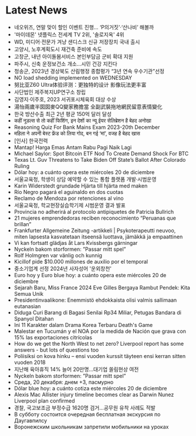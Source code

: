 # Latest News
-  네오위즈, 연말 맞이 할인 이벤트 진행… ‘P의거짓’‧‘산나비’ 해볼까
-  '마이데몬' 넷플릭스 전세계 TV 2위, '솔로지옥' 4위
-  WD, 미디어·전문가 겨냥 샌디스크 신규 저장장치 국내 출시
-  고양시, 노후계획도시 재건축 준비에 속도
-  고창군, 내년 아이돌봄서비스 본인부담금 군비 확대 지원
-  파주시, 신축 운정보건소 개소…시민 건강 지킨다
-  청송군, 2023년 경상북도 산림행정 종합평가 “3년 연속 우수기관”선정
-  NO load shedding implemented on WEDNESDAY
-  努比亚Z60 Ultra体验评测：更独特的设计 影像玩法更丰富
-  사단법인 제주복지UP연구소 창립
-  김영지·이주호, 2023 서귀포시체육회 대상 수상
-  湯怡兩歲半囡囡麥QQ變家務擔當 全副武裝拖地網民留意表情變化
-  한국 방산수출 최근 2년 평균 150억 달러 달성
-  कहीं नूडल्स से तो कहीं फिशिंग, इन देशों का न्यू ईयर सेलिब्रेशन है बेहद अनोखा
-  Reasoning Quiz For Bank Mains Exam 2023-20th December
-  महिला ने अपनी बेस्ट फ्रेंड को लिया गोद, बन गई ‘मां’, वजह है बेहद खास
-  [인사] 한국전력
-  Mantap! Harga Emas Antam Rabu Pagi Naik Lagi
-  Michael Saylor: Spot Bitcoin ETF Nod To Create Demand Shock For BTC
-  Texas Lt. Guv Threatens to Take Biden Off State’s Ballot After Colorado Ruling
-  Dólar hoy: a cuánto opera este miércoles 20 de diciembre
-  서울교육청, 학생이 상담 예약할 수 있는 통합 플랫폼 개발·시범운영
-  Karin Widerstedt grundade Hjärta till hjärta med maken
-  Río Negro pagará el aguinaldo en dos cuotas
-  Reclamo de Mendoza por retenciones al vino
-  서울교육청, 학교현장실습학기제 시범운영 결과 발표
-  Provincia no adherirá al protocolo antipiquetes de Patricia Bullrich
-  21 mujeres emprendedoras reciben reconocimiento “Peruanas que brillan”
-  Frankfurter Allgemeine Zeitung -artikkeli | Psykoterapeutti neuvoo, miten lapsesta kasvatetaan itseensä luottava, jämäkkä ja empaattinen
-  Vi kan fortsatt glädjas åt Lars Kvissbergs gärningar
-  Nyckeln bakom storformen: ”Passar mitt spel”
-  Rolf Holmgren var vänlig och kunnig
-  Kicillof pide $10.000 millones de auxilio por el temporal
-  중소기업계 선정 2024년 사자성어 '운외창천'
-  Euro hoy y Euro blue hoy: a cuánto opera este miércoles 20 de diciembre
-  Sejarah Baru, Miss France 2024 Eve Gilles Bergaya Rambut Pendek: Kita Semua Unik
-  Presidentinvaalikone: Enemmistö ehdokkaista olisi valmis sallimaan eutanasian
-  Diduga Curi Barang di Bagasi Senilai Rp34 Miliar, Petugas Bandara di Spanyol Ditahan
-  Ini 11 Karakter dalam Drama Korea Terbaru Death's Game
-  Malestar en Tucumán y el NOA por la medida de Nación que grava con 15% las exportaciones citrícolas
-  How do we get the North West to net zero? Liverpool report has some answers - but lots of questions too
-  Poliisiksi on kova hinku – ensi vuoden kurssit täyteen ensi kerran sitten vuoden 2018
-  지난해 육아휴직 14% 늘어 20만명…대기업 쏠림현상 여전
-  Nyckeln bakom storformen: ”Passar mitt spel”
-  Среда, 20 декабря: днем +3, пасмурно
-  Dólar blue hoy: a cuánto cotiza este miércoles 20 de diciembre
-  Alexis Mac Allister injury timeline becomes clear as Darwin Nunez Liverpool plan confirmed
-  경찰, 국고보조금 부정수급 1620명 검거...공무원 유착 사례도 적발
-  В субботу состоится очередная бесплатная экскурсия по Даугавпилсу
-  Воронежским школьникам запретили мобильники на уроках
